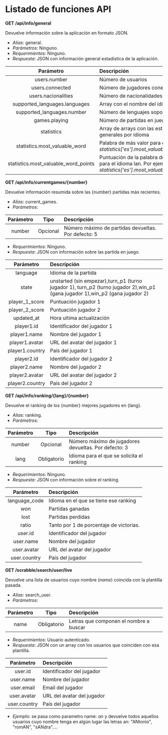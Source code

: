 # Listado de funciones API

**GET /api/info/general**

Devuelve información sobre la aplicación en formato JSON.

- *Alias*: general.
- *Parámetros*: Ninguno.
- *Requerimientos*: Ninguno.
- *Respuesta*: JSON con información general estadística de la aplicación.

<center>

| Parámetro                         |  Descripción  |
| :----------:                      | :------------                   |
| users.number                      | Número de usuarios              |
| users.connected                   | Número de jugadores conectados  |
| users.nacionalities               | Número de nacionalidades        |
| supported_languages.languages     | Array con el nombre del idioma soportado  |
| supported_languages.number        | Número de lenguajes soportados  |
| games.playing                     | Número de partidas en juego |
| statistics                               | Array de arrays con las estadísticas generales por idioma |
| statistics.most_valuable_word        | Palabra de más valor para el idioma lan. *statistics['es'].most_valuable_word* |
| statistics.most_valuable_word_points | Puntuación de la palabra de más valor para el idioma lan. Por ejemplo *statistics['es'].most_valuable_word_points* |


</center>

**GET  /api/info/currentgames/{number}**

Devuelve información resumida sobre las {number} partidas más recientes.

- *Alias*: current_games.
- *Parámetros*: 

<center>

| Parámetro     |  Tipo       |  Descripción          |
| :----------:  | :-------:   | :------------         |
| number        | Opcional    | Número máximo de partidas devueltas. Por defecto: 5  |  

</center>

- *Requerimientos*: Ninguno.
- *Respuesta*: JSON con información sobre las partida en juego.

<center>

| Parámetro              |  Descripción  |
| :----------:           | :------------                   |
| language               | Idioma de la partida       |
| state                  | unstarted (sin empezar),turn_p1 (turno jugador 1), turn_p2 (turno jugador 2),win_p1 (gana jugador 1),win_p2 (gana jugador 2) |
| player_1_score         | Puntuación jugador 1      |
| player_2_score         | Puntuación jugador 2      |
| updated_at             | Hora ultima actualización |
| player1.id             | Identificador del jugador 1 |
| player1.name           | Nombre del jugador 1 |
| player1.avatar         | URL del avatar del jugador 1 |
| player1.country        | País del jugador 1 |
| player2.id             | Identificador del jugador 2 |
| player2.name           | Nombre del jugador 2 |
| player2.avatar         | URL del avatar del jugador 2 |
| player2.country        | País del jugador 2 |

</center>

**GET  /api/info/ranking/{lang}/{number}**

Devuelve el ranking de los {number} mejores jugadores en {lang}.

- *Alias*: ranking.
- *Parámetros*: 

<center>

| Parámetro     |  Tipo       |  Descripción          |
| :----------:  | :-------:   | :------------         |
| number        | Opcional    | Número máximo de jugadores devueltas. Por defecto: 3  |  
| lang          | Obligatorio | Idioma para el que se solicita el ranking  |  

</center>

- *Requerimientos*: Ninguno.
- *Respuesta*: JSON con información sobre el ranking.

<center>

| Parámetro              |  Descripción                     |
| :----------:           | :------------                    |
| language_code          | Idioma en el que se tiene ese ranking |
| won                    | Partidas ganadas                 |
| lost                   | Partidas perdidas                |
| ratio                  | Tanto por 1 de porcentaje de victorias. |
| user.id                | Identificador del jugador        |
| user.name              | Nombre del jugador               |
| user.avatar            | URL del avatar del jugador       |
| user.country           | País del jugador                 |

</center>

**GET  /scrabble/search/user/live**

Devuelve una lista de usuarios cuyo nombre (_name_) coincida con la plantilla pasada.

- *Alias*: search_user.
- *Parámetros*: 

<center>

| Parámetro     |  Tipo       |  Descripción          |
| :----------:  | :-------:   | :------------         |
| name          | Obligatorio | Letras que componen el nombre a buscar  |  

</center>

- *Requerimientos*: Usuario autenticado.
- *Respuesta*: JSON con un array con los usuarios que coinciden con esa plantilla.

<center>

| Parámetro              |  Descripción                     |
| :----------:           | :------------                    |
| user.id                | Identificador del jugador        |
| user.name              | Nombre del jugador               |
| user.email             | Email del jugador                |
| user.avatar            | URL del avatar del jugador       |
| user.country           | País del jugador                 |

</center>

- *Ejemplo*: se pasa como parametro name: _an_ y devuelve todos aquellos usuarios cuyo nombre tenga en algún lugar las letras an: "ANtonio", "romAN", "sANdra"....